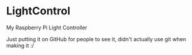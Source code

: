 # LightControl
My Raspberry Pi Light Controller

Just putting it on GitHub for people to see it, didn't actually use git when making it :/
